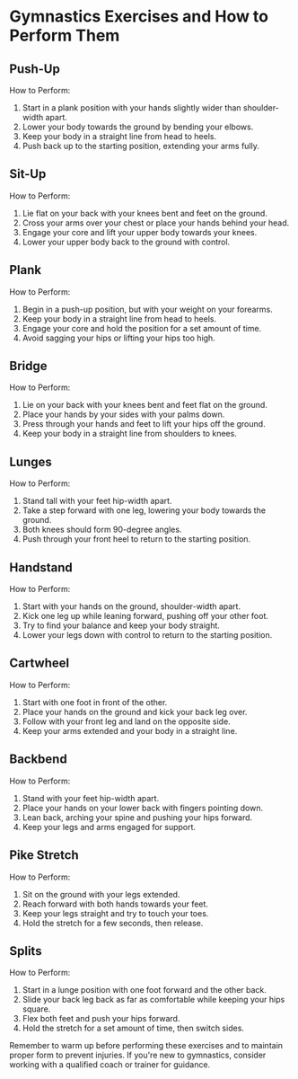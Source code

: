 # Gymnastics Exercises and How to Perform Them

## Push-Up

How to Perform:
1. Start in a plank position with your hands slightly wider than shoulder-width apart.
2. Lower your body towards the ground by bending your elbows.
3. Keep your body in a straight line from head to heels.
4. Push back up to the starting position, extending your arms fully.

## Sit-Up

How to Perform:
1. Lie flat on your back with your knees bent and feet on the ground.
2. Cross your arms over your chest or place your hands behind your head.
3. Engage your core and lift your upper body towards your knees.
4. Lower your upper body back to the ground with control.

## Plank

How to Perform:
1. Begin in a push-up position, but with your weight on your forearms.
2. Keep your body in a straight line from head to heels.
3. Engage your core and hold the position for a set amount of time.
4. Avoid sagging your hips or lifting your hips too high.

## Bridge

How to Perform:
1. Lie on your back with your knees bent and feet flat on the ground.
2. Place your hands by your sides with your palms down.
3. Press through your hands and feet to lift your hips off the ground.
4. Keep your body in a straight line from shoulders to knees.

## Lunges

How to Perform:
1. Stand tall with your feet hip-width apart.
2. Take a step forward with one leg, lowering your body towards the ground.
3. Both knees should form 90-degree angles.
4. Push through your front heel to return to the starting position.

## Handstand

How to Perform:
1. Start with your hands on the ground, shoulder-width apart.
2. Kick one leg up while leaning forward, pushing off your other foot.
3. Try to find your balance and keep your body straight.
4. Lower your legs down with control to return to the starting position.

## Cartwheel

How to Perform:
1. Start with one foot in front of the other.
2. Place your hands on the ground and kick your back leg over.
3. Follow with your front leg and land on the opposite side.
4. Keep your arms extended and your body in a straight line.

## Backbend

How to Perform:
1. Stand with your feet hip-width apart.
2. Place your hands on your lower back with fingers pointing down.
3. Lean back, arching your spine and pushing your hips forward.
4. Keep your legs and arms engaged for support.

## Pike Stretch

How to Perform:
1. Sit on the ground with your legs extended.
2. Reach forward with both hands towards your feet.
3. Keep your legs straight and try to touch your toes.
4. Hold the stretch for a few seconds, then release.

## Splits

How to Perform:
1. Start in a lunge position with one foot forward and the other back.
2. Slide your back leg back as far as comfortable while keeping your hips square.
3. Flex both feet and push your hips forward.
4. Hold the stretch for a set amount of time, then switch sides.

Remember to warm up before performing these exercises and to maintain proper form to prevent injuries. If you're new to gymnastics, consider working with a qualified coach or trainer for guidance.
